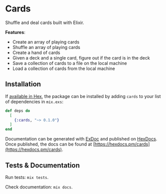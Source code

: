 # Cards
Shuffle and deal cards built with Elixir.

**Features**:
- Create an array of playing cards
- Shuffle an array of playing cards
- Create a hand of cards
- Given a deck and a single card, figure out if the card is in the deck
- Save a collection of cards to a file on the local machine
- Load a collection of cards from the local machine

## Installation

If [available in Hex](https://hex.pm/docs/publish), the package can be installed
by adding `cards` to your list of dependencies in `mix.exs`:

```elixir
def deps do
  [
    {:cards, "~> 0.1.0"}
  ]
end
```

Documentation can be generated with [ExDoc](https://github.com/elixir-lang/ex_doc)
and published on [HexDocs](https://hexdocs.pm). Once published, the docs can
be found at [https://hexdocs.pm/cards](https://hexdocs.pm/cards).

## Tests & Documentation

Run tests: `mix tests`.

Check documentation: `mix docs`.
